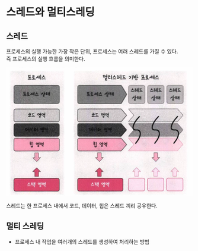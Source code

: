 # 스레드와 멀티스레딩

## 스레드
프로세스의 실행 가능한 가장 작은 단위, 프로세스는 여러 스레드를 가질 수 있다.  
즉 프로세스의 실행 흐름을 의미한다.  

![ta](./images30b/threadarea.png)  

스레드는 한 프로세스 내에서 코드, 데이터, 힙은 스레드 끼리 공유한다.  

## 멀티 스레딩
- 프로세스 내 작업을 여러개의 스레드를 생성하여 처리하는 방법  
